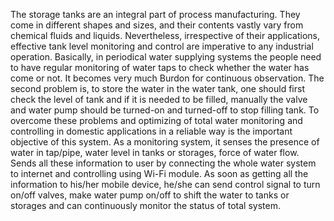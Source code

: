 The storage tanks are an integral part of process manufacturing. They come in different shapes and sizes, and their contents vastly vary from chemical fluids and liquids. Nevertheless, irrespective of their applications, effective tank level monitoring and control are imperative to any industrial operation. Basically, in periodical water supplying systems the people need to have regular monitoring of water taps to check whether the water has come or not. It becomes very much Burdon for continuous observation. The second problem is, to store the water in the water tank, one should first check the level of tank and if it is needed to be filled, manually the valve and water pump should be turned-on and turned-off to stop filling tank. To overcome these problems and optimizing of total water monitoring and controlling in domestic applications in a reliable way is the important objective of this system. As a monitoring system, it senses the presence of water in tap/pipe, water level in tanks or storages, force of water flow. Sends all these information to user by connecting the whole water system to internet and controlling using Wi-Fi module. As soon as getting all the information to his/her mobile device, he/she can send control signal to turn on/off valves, make water pump on/off to shift the water to tanks or storages and can continuously monitor the status of total system.
